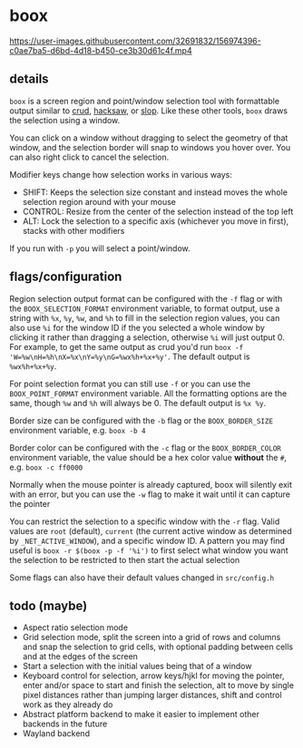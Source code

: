 # boox

https://user-images.githubusercontent.com/32691832/156974396-c0ae7ba5-d6bd-4d18-b450-ce3b30d61c4f.mp4

## details
`boox` is a screen region and point/window selection tool with formattable output similar to [crud](https://github.com/ix/crud), [hacksaw](https://github.com/neXromancers/hacksaw), or [slop](https://github.com/naelstrof/slop). Like these other tools, `boox` draws the selection using a window.

You can click on a window without dragging to select the geometry of that window, and the selection border will snap to windows you hover over. You can also right click to cancel the selection.

Modifier keys change how selection works in various ways:
- SHIFT: Keeps the selection size constant and instead moves the whole selection region around with your mouse
- CONTROL: Resize from the center of the selection instead of the top left
- ALT: Lock the selection to a specific axis (whichever you move in first), stacks with other modifiers

If you run with `-p` you will select a point/window.

## flags/configuration
Region selection output format can be configured with the `-f` flag or with the `BOOX_SELECTION_FORMAT` environment variable, to format output, use a string with `%x`, `%y`, `%w`, and `%h` to fill in the selection region values, you can also use `%i` for the window ID if the you selected a whole window by clicking it rather than dragging a selection, otherwise `%i` will just output 0. For example, to get the same output as crud you'd run `boox -f 'W=%w\nH=%h\nX=%x\nY=%y\nG=%wx%h+%x+%y'`. The default output is `%wx%h+%x+%y`.

For point selection format you can still use `-f` or you can use the `BOOX_POINT_FORMAT` environment variable. All the formatting options are the same, though `%w` and `%h` will always be 0. The default output is `%x %y`.

Border size can be configured with the `-b` flag or the `BOOX_BORDER_SIZE` environment variable, e.g. `boox -b 4`

Border color can be configured with the `-c` flag or the `BOOX_BORDER_COLOR` environment variable, the value should be a hex color value **without** the `#`, e.g. `boox -c ff0000`

Normally when the mouse pointer is already captured, boox will silently exit with an error, but you can use the `-w` flag to make it wait until it can capture the pointer

You can restrict the selection to a specific window with the `-r` flag. Valid values are `root` (default), `current` (the current active window as determined by `_NET_ACTIVE_WINDOW`), and a specific window ID. A pattern you may find useful is `boox -r $(boox -p -f '%i')` to first select what window you want the selection to be restricted to then start the actual selection

Some flags can also have their default values changed in `src/config.h`

## todo (maybe)
- Aspect ratio selection mode
- Grid selection mode, split the screen into a grid of rows and columns and snap the selection to grid cells, with optional padding between cells and at the edges of the screen
- Start a selection with the initial values being that of a window
- Keyboard control for selection, arrow keys/hjkl for moving the pointer, enter and/or space to start and finish the selection, alt to move by single pixel distances rather than jumping larger distances, shift and control work as they already do
- Abstract platform backend to make it easier to implement other backends in the future
- Wayland backend
